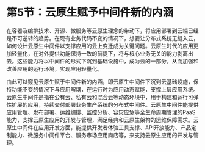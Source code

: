# 第5节：云原生赋予中间件新的内涵

在容器及编排技术、开源、微服务等云原生理念的带动下，将应用部署到云端已经是不可逆转的趋势。在现有业务代码不变的情况下，想要让分布式系统无缝入云，如何设计云原生中间件以支撑应用的云上变迁成为关键问题。云原生时代的应用更加轻量化，在对外提供功能保持一致的前提下，将与核心业务无关的能力剥离出去。这些能力将以中间件的形式下沉到基础设施中，成为云的一部分，从而加强和改善应用的运行环境，实现应用轻量化。

由此可以窥见云原生赋于中间件新的内涵，即云原生中间件下沉到云基础设施，保持功能不变的情况下与应用解耦，在运行时为应用动态赋能，支撑上层应用系统。云原生中间件是指在公有云、私有云和混合云等动态环境中，用于构建和运行可弹性扩展的应用，持续交付部署业务生产系统的分布式中间件。云原生中间件能提供应用管理、发布部署、运维编排、监控分析、容灾应急等全生命周期管理的PaaS能力，支撑云原生应用的开发与管理，满足经典和云原生架构的运维保障需求。云原生中间件在应用开发方面，能提供开发者体验工具支撑、API开放能力、产品定制能力、微服务中间件平台、服务市场应用商店等，来支持云原生应用的开发与管理。